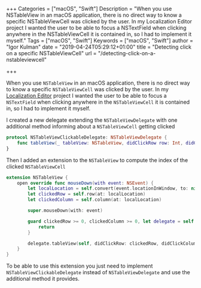 +++
Categories = ["macOS", "Swift"]
Description = "When you use NSTableView in an macOS application, there is no direct way to know a specific NSTableViewCell was clicked by the user. In my Localization Editor project I wanted the user to be able to focus a NSTextField when clicking anywhere in the NSTableViewCell it is contained in, so I had to implement it myself."
Tags = ["macOS", "Swift"]
Keywords = ["macOS", "Swift"]
author = "Igor Kulman"
date = "2019-04-24T05:29:12+01:00"
title = "Detecting click on a specific NSTableViewCell"
url = "/detecting-click-on-a-nstableviewcell"

+++

When you use `NSTableView` in an macOS application, there is no direct way to know a specific `NSTableViewCell` was clicked by the user. In my [Localization Editor](https://github.com/igorkulman/iOSLocalizationEditor) project I wanted the user to be able to focus a `NSTextField` when clicking anywhere in the `NSTableViewCell` it is contained in, so I had to implement it myself.

I created a new delegate extending the `NSTableViewDelegate` with one additional method informing about a `NSTableViewCell` getting clicked

```swift
protocol NSTableViewClickableDelegate: NSTableViewDelegate {
    func tableView(_ tableView: NSTableView, didClickRow row: Int, didClickColumn: Int)
}
```

Then I added an extension to the `NSTableView` to compute the index of the clicked `NSTableViewCell`

```swift
extension NSTableView {
    open override func mouseDown(with event: NSEvent) {
        let localLocation = self.convert(event.locationInWindow, to: nil)
        let clickedRow = self.row(at: localLocation)
        let clickedColumn = self.column(at: localLocation)

        super.mouseDown(with: event)

        guard clickedRow >= 0, clickedColumn >= 0, let delegate = self.delegate as? NSTableViewClickableDelegate else {
            return
        }

        delegate.tableView(self, didClickRow: clickedRow, didClickColumn: clickedColumn)
    }
}
```

To be able to use this extension you just need to implement `NSTableViewClickableDelegate` instead of `NSTableViewDelegate` and use the additional method it provides.

<!--more-->